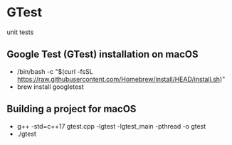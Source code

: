 # GTest
unit tests

## Google Test (GTest) installation on macOS
  - /bin/bash -c "$(curl -fsSL https://raw.githubusercontent.com/Homebrew/install/HEAD/install.sh)"
  - brew install googletest

## Building a project for macOS
  - g++ -std=c++17 gtest.cpp -lgtest -lgtest_main -pthread -o gtest
  - ./gtest


